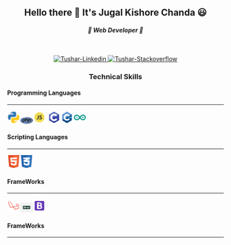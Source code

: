 <h2 align="center">Hello there 👋 It's Jugal Kishore Chanda 😃 </h2>
<h4 align="center"><i> 🌱 Web Developer 🌱</i></h4>
<br>
<p align="center">
  <a href="https://www.linkedin.com/in/jugal-kishore-chanda/" target="_blank">
    <img alt="Tushar-Linkedin"
      src="https://cdn4.iconfinder.com/data/icons/social-messaging-ui-color-shapes-2-free/128/social-linkedin-circle-512.png"
      width="30" height="30">
  </a>

  <a href="https://stackoverflow.com/users/12183206/jugal-kishore-chanda" target="_blank">
    <img alt="Tushar-Stackoverflow"
      src="https://cdn2.iconfinder.com/data/icons/social-icons-color/512/stackoverflow-512.png" width="30" height="30">
  </a>
</p>
<p align="center">

<h3 align="center">Technical Skills</h3>
<h4>Programming Languages</h4>
<hr>
<spna><img src="images/python.png" alt="" width="30px" title="Python"></span><span><img src="images/php.png" alt="" width="30px" title="PHP"></span><img src="images/js.png" alt="" width="30x" title="JavaScript">
<img src="images/c.png" alt="" width="30px" title="C"><img src="images/cpp.png" alt="" width="30px" title="C++"><img src="images/arduino.png" alt="" width="30px" title="Arduino">

<h4>Scripting Languages</h4>
<hr>
<img src="images/html.png" alt="" width="30px" title="HTML"><img src="images/css.png" alt="" width="30px" title="CSS">

<h4>FrameWorks</h4>
<hr>
<img src="images/laravel.png" alt="" width="30px" title="Laravel"><img src="images/django.png" alt="" width="30px" title="Django"><img src="images/bootstrap.png" alt="" width="30px" title="Bootstrap 4">

<h4>FrameWorks</h4>
<hr>

</p>